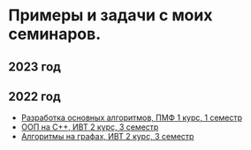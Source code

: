 # Примеры и задачи с моих семинаров.

## 2023 год

## 2022 год
* [Разработка основных алгоритмов, ПМФ 1 курс, 1 семестр](https://github.com/VladislavHacker/MiptExamples/tree/main/2022/Algo1term)
* [ООП на C++, ИВТ 2 курс, 3 семестр](https://github.com/VladislavHacker/MiptExamples/tree/main/2022/c%2B%2B)
* [Алгоритмы на графах, ИВТ 2 курс, 3 семестр](https://github.com/VladislavHacker/MiptExamples/tree/main/2022/GraphAlgo)
